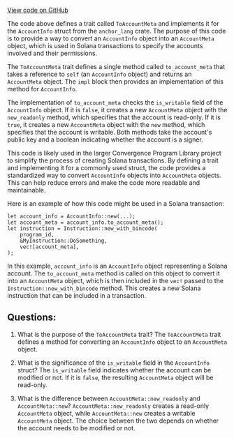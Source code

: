 [View code on GitHub](https://github.com/convergence-rfq/convergence-program-library/rfq/program/src/utils.rs)

The code above defines a trait called `ToAccountMeta` and implements it for the `AccountInfo` struct from the `anchor_lang` crate. The purpose of this code is to provide a way to convert an `AccountInfo` object into an `AccountMeta` object, which is used in Solana transactions to specify the accounts involved and their permissions.

The `ToAccountMeta` trait defines a single method called `to_account_meta` that takes a reference to `self` (an `AccountInfo` object) and returns an `AccountMeta` object. The `impl` block then provides an implementation of this method for `AccountInfo`. 

The implementation of `to_account_meta` checks the `is_writable` field of the `AccountInfo` object. If it is `false`, it creates a new `AccountMeta` object with the `new_readonly` method, which specifies that the account is read-only. If it is `true`, it creates a new `AccountMeta` object with the `new` method, which specifies that the account is writable. Both methods take the account's public key and a boolean indicating whether the account is a signer.

This code is likely used in the larger Convergence Program Library project to simplify the process of creating Solana transactions. By defining a trait and implementing it for a commonly used struct, the code provides a standardized way to convert `AccountInfo` objects into `AccountMeta` objects. This can help reduce errors and make the code more readable and maintainable.

Here is an example of how this code might be used in a Solana transaction:

```
let account_info = AccountInfo::new(...);
let account_meta = account_info.to_account_meta();
let instruction = Instruction::new_with_bincode(
    program_id,
    &MyInstruction::DoSomething,
    vec![account_meta],
);
```

In this example, `account_info` is an `AccountInfo` object representing a Solana account. The `to_account_meta` method is called on this object to convert it into an `AccountMeta` object, which is then included in the `vec!` passed to the `Instruction::new_with_bincode` method. This creates a new Solana instruction that can be included in a transaction.
## Questions: 
 1. What is the purpose of the `ToAccountMeta` trait?
   The `ToAccountMeta` trait defines a method for converting an `AccountInfo` object to an `AccountMeta` object.

2. What is the significance of the `is_writable` field in the `AccountInfo` struct?
   The `is_writable` field indicates whether the account can be modified or not. If it is `false`, the resulting `AccountMeta` object will be read-only.

3. What is the difference between `AccountMeta::new_readonly` and `AccountMeta::new`?
   `AccountMeta::new_readonly` creates a read-only `AccountMeta` object, while `AccountMeta::new` creates a writable `AccountMeta` object. The choice between the two depends on whether the account needs to be modified or not.